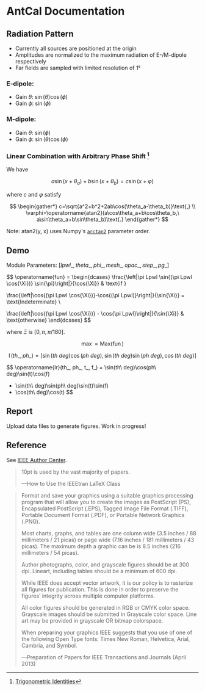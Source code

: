 <!-- spell-checker:words lpwl, dcases -->

# AntCal Documentation

## Radiation Pattern

- Currently all sources are positioned at the origin
- Amplitudes are normalized to the maximum radiation of E-/M-dipole respectively
- Far fields are sampled with limited resolution of 1°

### E-dipole:

- Gain $θ$: $\sin(\theta)\cos(\phi)$
- Gain $ϕ$: $\sin(\phi)$

### M-dipole:

- Gain $θ$: $\sin(\phi)$
- Gain $ϕ$: $\sin(\theta)\cos(\phi)$

### Linear Combination with Arbitrary Phase Shift [^wikipedia]

We have

$$
a\sin(x+\theta_a)+b\sin(x+\theta_b)=c\sin(x+\varphi)
$$

where $c$ and $\varphi$ satisfy

$$
\begin{gather*}
c=\sqrt{a^2+b^2+2ab\cos(\theta_a-\theta_b)}\text{,} \\
\varphi=\operatorname{atan2}(a\cos\theta_a+b\cos\theta_b,\ a\sin\theta_a+b\sin\theta_b)\text{.}
\end{gather*}
$$

Note: $\operatorname{atan2(y,\ x)}$ uses Numpy's [`arctan2`](https://numpy.org/doc/stable/reference/generated/numpy.arctan2.html) parameter order.

[^wikipedia]: [Trigonometric Identities](https://en.wikipedia.org/wiki/List_of_trigonometric_identities#Arbitrary_phase_shift)

## Demo

Module Parameters: $[lpwl\_, {theta\_, phi\_}, mesh\_, opac\_, step\_, pg\_]$

$$
\operatorname{fun} =
\begin{dcases}
\frac{\left|\pi Lpwl \sin{(\pi Lpwl \cos{\Xi})} \sin{\pi}\right|}{\cos{\Xi}}
& \text{if }

\frac{\left|\cos{(\pi Lpwl \cos{\Xi})}-\cos{(\pi Lpwl)}\right|}{\sin{\Xi}}
= \text{Indeterminate} \\

\frac{\left|\cos{(\pi Lpwl \cos{\Xi})} - \cos{\pi Lpwl}\right|}{\sin{\Xi}}
& \text{otherwise}
\end{dcases}
$$

where $\Xi$ is $[0, \pi, \pi / 180]$.

$$
\operatorname{max} = \operatorname{Max(\operatorname{fun})}
$$

$$
\operatorname{l}(th\_, ph\_) = [\sin(th\ deg)\cos(ph\ deg), \sin(th\ deg)\sin(ph\ deg), \cos(th\ deg)]
$$

$$
\operatorname{lr}(th\_, ph\_, t\_, f\_) = \sin(th\ deg)\cos(ph\ deg)\sin(t)\cos(f)
+ \sin(th\ deg)\sin(ph\ deg)\sin(t)\sin(f)
+ \cos(th\ deg)\cos(t)
$$

## Report

Upload data files to generate figures. Work in progress!

## Reference

See [IEEE Author Center](https://journals.ieeeauthorcenter.ieee.org).

> 10pt is used by the vast majority of papers.
>
> —How to Use the IEEEtran LaTeX Class

> Format and save your graphics using a suitable
> graphics processing program that will allow
> you to create the images as PostScript (PS),
> Encapsulated PostScript (.EPS),
> Tagged Image File Format (.TIFF),
> Portable Document Format (.PDF),
> or Portable Network Graphics (.PNG).
>
> Most charts, graphs, and tables are one column wide
> (3.5 inches / 88 millimeters / 21 picas)
> or page wide (7.16 inches / 181 millimeters / 43 picas).
> The maximum depth a graphic can be is 8.5 inches
> (216 millimeters / 54 picas).
>
> Author photographs, color, and grayscale figures
> should be at 300 dpi.
> Lineart, including tables should be a minimum
> of 600 dpi.
>
> While IEEE does accept vector artwork,
> it is our policy is to rasterize
> all figures for publication.
> This is done in order to preserve the
> figures’ integrity across multiple computer platforms.
>
> All color figures should be generated in RGB
> or CMYK color space.
> Grayscale images should be submitted in
> Grayscale color space.
> Line art may be provided in grayscale
> OR bitmap colorspace.
>
> When preparing your graphics IEEE suggests
> that you use of one of the
> following Open Type fonts:
> Times New Roman, Helvetica, Arial, Cambria, and Symbol.
>
> —Preparation of Papers for IEEE Transactions and Journals (April 2013)
